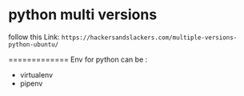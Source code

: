 # python multi versions
follow this Link:
`https://hackersandslackers.com/multiple-versions-python-ubuntu/`


=============
Env for python can be :
- virtualenv
- pipenv
